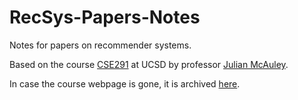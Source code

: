 # RecSys-Papers-Notes
Notes for papers on recommender systems.

Based on the course [CSE291](https://cseweb.ucsd.edu/classes/fa17/cse291-b/) at UCSD by professor [Julian McAuley](http://cseweb.ucsd.edu/~jmcauley/).

In case the course webpage is gone, it is archived [here](https://github.com/YundingWu/RecSys-Papers-Notes/blob/main/CSE%20291.pdf).